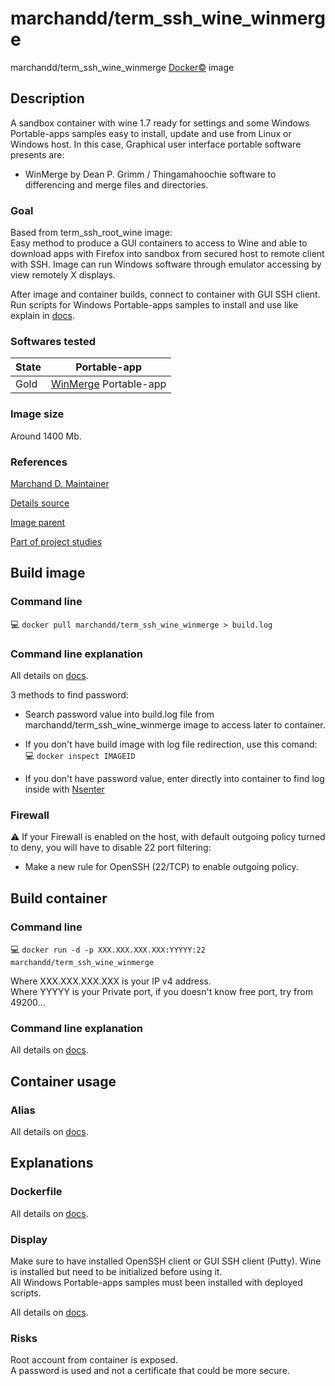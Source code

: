# marchandd/term_ssh_wine_winmerge

marchandd/term_ssh_wine_winmerge [Docker:copyright:](https://docs.docker.com/ "Docker") image

## Description

A sandbox container with wine 1.7 ready for settings and some Windows Portable-apps samples easy to install, update and use from Linux or Windows host.
In this case, Graphical user interface portable software presents are:
- WinMerge by Dean P. Grimm / Thingamahoochie software to differencing and 
merge files and directories.

### Goal

Based from term_ssh_root_wine image:  
Easy method to produce a GUI containers to access to Wine and able to download apps with Firefox into sandbox from secured host to remote client with SSH.
Image can run Windows software through emulator accessing by view remotely X displays.

After image and container builds, connect to container with GUI SSH client.  
Run scripts for Windows Portable-apps samples to install and use like explain in [docs](https://github.com/marchandd/term_ssh_wine_winmerge/blob/master/docs/summary.md "Summary").

### Softwares tested

| State | Portable-app  
| --- | ---  
| Gold | [WinMerge](https://github.com/marchandd/term_ssh_wine_winmerge/blob/master/docs/winmerge.md "WinMerge_Details") Portable-app  

### Image size

Around 1400 Mb.

### References

[Marchand D. Maintainer](https://github.com/marchandd/ "Maintainer")

[Details source](https://github.com/marchandd/term_ssh_wine_winmerge/ "Details")

[Image parent](https://github.com/marchandd/term_ssh_root_wine/ "Parent")

[Part of project studies](https://github.com/marchandd/docker_index/ "References")

## Build image

### Command line

:computer: `docker pull marchandd/term_ssh_wine_winmerge > build.log`

### Command line explanation

All details on [docs](https://github.com/marchandd/term_ssh_wine_winmerge/blob/master/docs/summary.md "Summary").

3 methods to find password:

- Search password value into build.log file from marchandd/term_ssh_wine_winmerge image to access later to container.

- If you don't have build image with log file redirection, use this comand:  
:computer: `docker inspect IMAGEID`

- If you don't have password value, enter directly into container to find log inside with [Nsenter](http://itsagooddaytobegeek.com/docker-ep-02-installation-de-nsenter/ "Nsenter")

### Firewall

:warning: If your Firewall is enabled on the host, with default outgoing policy turned to 
deny, 
you will have to disable 22 port filtering:  
- Make a new rule for OpenSSH (22/TCP) to enable outgoing policy.

## Build container

### Command line

:computer: `docker run -d -p XXX.XXX.XXX.XXX:YYYYY:22 marchandd/term_ssh_wine_winmerge`

Where XXX.XXX.XXX.XXX is your IP v4 address.  
Where YYYYY is your Private port, if you doesn't know free port, try from 49200...

### Command line explanation

All details on [docs](https://github.com/marchandd/term_ssh_wine_winmerge/blob/master/docs/summary.md "Summary").

## Container usage

### Alias

All details on [docs](https://github.com/marchandd/term_ssh_wine_winmerge/blob/master/docs/summary.md "Summary").

## Explanations

### Dockerfile

All details on [docs](https://github.com/marchandd/term_ssh_wine_winmerge/blob/master/docs/summary.md "Summary").

### Display

Make sure to have installed OpenSSH client or GUI SSH client (Putty).
Wine is installed but need to be initialized before using it.  
All Windows Portable-apps samples must been installed with deployed scripts.

All details on [docs](https://github.com/marchandd/term_ssh_wine_winmerge/blob/master/docs/summary.md "Summary").

### Risks

Root account from container is exposed.  
A password is used and not a certificate that could be more secure.
